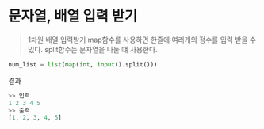 # 문자열, 배열 입력 받기 




> 1차원 배열 입력받기
map함수를 사용하면 한줄에 여러개의 정수를 입력 받을 수 있다.
split함수는 문자열을 나눌 떄 사용한다.

```python
num_list = list(map(int, input().split()))
```

결과
```python:python01.py
>> 입력
1 2 3 4 5
>> 출력
[1, 2, 3, 4, 5]
```



